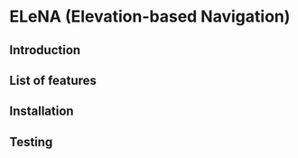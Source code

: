 # ELeNA (Elevation-based Navigation)

## Introduction

## List of features

## Installation

## Testing